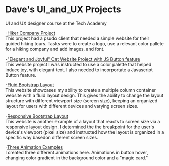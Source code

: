 # Dave's UI_and_UX Projects
 UI and UX designer course at the Tech Academy

 -[Hiker Company Project](https://github.com/DaveBoss510/UI_and_UX/blob/main/canyon_hikers_project/canyon_hikers_project.html)<br>
 This project had a psudo client that needed a simple website for their guided hiking tours. Tasks were to create a logo, use
 a relevant color pallete for a hiking company and add images, and font. 

 -["Elegant and Joyful" Cat Website Project with JS Button feature](https://github.com/DaveBoss510/UI_and_UX/blob/main/Cat_Website/eligant_cat_website_project.html)<br>
 This website project I was instructed to use a color palette that helped induce joy, with elegant text. I also needed 
 to incorportate a Javascript Button feature. 

-[Fluid Bootstrap Layout](https://github.com/DaveBoss510/UI_and_UX/blob/main/bootstrap%20project/responsivebootstrap.html)<br>
This website showcases my ability to create a multiple column container website with a fluid 
layout design. This gives the ability to change the layout structure with different viewport size (screen size), keeping
an organized layout for users with different devices and varying screen sizes. 

-[Responsive Bootstrap Layout](https://github.com/DaveBoss510/UI_and_UX/blob/main/bootstrap%20project/responsivebootstrap.html)
<br>
This website is another example of a layout that reacts to screen size via a responsive layout design. I determined the
the breakpoint for the user's device's viewport (pixel size) and instructed how the layout is organized in a specific way basedon different screen sizes.

-[Three Animation Examples](https://github.com/DaveBoss510/UI_and_UX/tree/main/Animation_library_project)<br>
I created three different animations here. Animations in button hover, changing color gradient in the background color and a "magic card."
